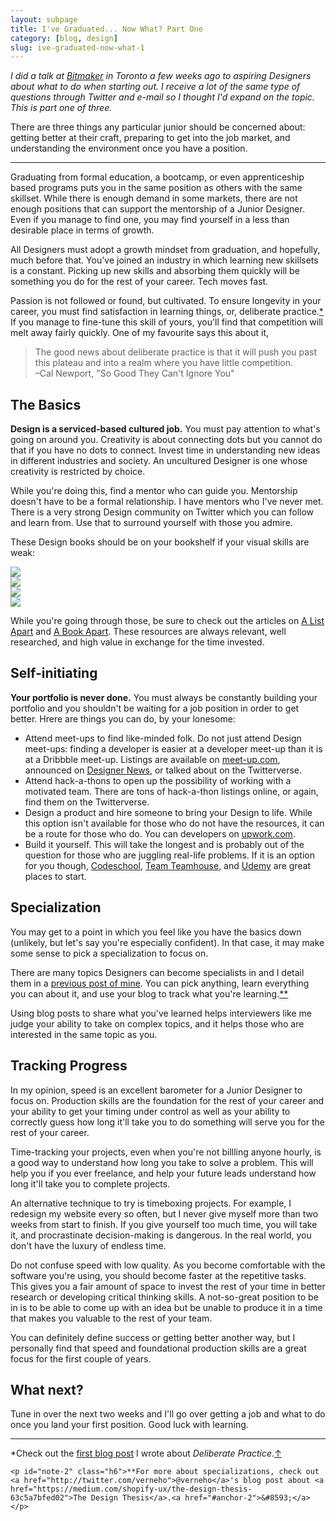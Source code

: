 ```yaml
---
layout: subpage
title: I've Graduated... Now What? Part One
category: [blog, design]
slug: ive-graduated-now-what-1
---
```

*I did a talk at <a href="https://bitmaker.co/">Bitmaker</a> in Toronto a few weeks ago to aspiring Designers about what to do when starting out. I receive a lot of the same type of questions through Twitter and e-mail so I thought I'd expand on the topic. This is part one of three.*

There are three things any particular junior should be concerned about: getting better at their craft, preparing to get into the job market, and understanding the environment once you have a position.

<hr class="small">

Graduating from formal education, a bootcamp, or even apprenticeship based programs puts you in the same position as others with the same skillset. While there is enough demand in some markets, there are not enough positions that can support the mentorship of a Junior Designer. Even if you manage to find one, you may find yourself in a less than desirable place in terms of growth.

All Designers must adopt a growth mindset from graduation, and hopefully, much before that. You've joined an industry in which learning new skillsets is a constant. Picking up new skills and absorbing them quickly will be something you do for the rest of your career. Tech moves fast.

Passion is not followed or found, but cultivated. To ensure longevity in your career, you must find satisfaction in learning things, or, deliberate practice.<a id="anchor-1" href="#note-1">&#42;</a> If you manage to fine-tune this skill of yours, you'll find that competition will melt away fairly quickly. One of my favourite says this about it,

<blockquote class="large">
	<p>The good news about deliberate practice is that it will push you past this plateau and into a realm where you have little competition.
	<br>–Cal Newport, "So Good They Can't Ignore You"</p>
</blockquote>

## The Basics

**Design is a serviced-based cultured job.** You must pay attention to what's going on around you. Creativity is about connecting dots but you cannot do that if you have no dots to connect. Invest time in understanding new ideas in different industries and society. An uncultured Designer is one whose creativity is restricted by choice.

While you're doing this, find a mentor who can guide you. Mentorship doesn't have to be a formal relationship. I have mentors who I've never met. There is a very strong Design community on Twitter which you can follow and learn from. Use that to surround yourself with those you admire.

These Design books should be on your bookshelf if your visual skills are weak:

<div class="grid">
	<div class="grid__item one--one-half">
		<div class="grid">
			<div class="grid__item one-half">
				<a  href="https://www.amazon.com/gp/product/1616890363/ref=as_li_tl?ie=UTF8&camp=1789&creative=9325&creativeASIN=1616890363&linkCode=as2&tag=heltraprodes-20&linkId=14f710a3f470e276efc880469c2c8363"><img src="/img/post/55-geometryofdesign.jpg" class="book-cover"></a>
			</div>
			<div class="grid__item one-half">
				<a href="https://www.amazon.com/gp/product/0205066445/ref=as_li_tl?ie=UTF8&camp=1789&creative=9325&creativeASIN=0205066445&linkCode=as2&tag=heltraprodes-20&linkId=a5215ae03949c673f5de7e73bf2442cf"><img src="/img/post/55-typeprimer.jpg" class="book-cover"></a>
			</div>
		</div>
	</div>
	<div class="grid__item one--one-half">
		<div class="grid">
			<div class="grid__item one-half">
				<a  href="https://www.amazon.com/gp/product/2917855665/ref=as_li_tl?ie=UTF8&camp=1789&creative=9325&creativeASIN=2917855665&linkCode=as2&tag=heltraprodes-20&linkId=01a1a6adc9b37f0eb5fff609f4e5dadc"><img src="/img/post/55-detailintypography.jpg" class="book-cover"></a>
			</div>
			<div class="grid__item one-half">
				<a href="https://www.amazon.com/gp/product/0881792128/ref=as_li_tl?ie=UTF8&camp=1789&creative=9325&creativeASIN=0881792128&linkCode=as2&tag=heltraprodes-20&linkId=fbe40407a60bcaf54cb1673a7025cdc7"><img src="/img/post/55-elementsoftypographicstyle.jpg" class="book-cover"></a>
			</div>
		</div>
	</div>
</div>

While you're going through those, be sure to check out the articles on <a href="http://alistapart.com/">A List Apart</a> and <a href="https://abookapart.com/">A Book Apart</a>. These resources are always relevant, well researched, and high value in exchange for the time invested.

## Self-initiating

**Your portfolio is never done.** You must always be constantly building your portfolio and you shouldn't be waiting for a job position in order to get better. Hrere are things you can do, by your lonesome:

- Attend meet-ups to find like-minded folk. Do not just attend Design meet-ups: finding a developer is easier at a developer meet-up than it is at a Dribbble meet-up. Listings are available on <a href="">meet-up.com</a>, announced on <a href="">Designer News</a>, or talked about on the Twitterverse.
- Attend hack-a-thons to open up the possibility of working with a motivated team. There are tons of hack-a-thon listings online, or again, find them on the Twitterverse.
- Design a product and hire someone to bring your Design to life. While this option isn't available for those who do not have the resources, it can be a route for those who do. You can developers on <a href="https://www.upwork.com/?r">upwork.com</a>.
- Build it yourself. This will take the longest and is probably out of the question for those who are juggling real-life problems. If it is an option for you though, <a href="http://codeschool.com">Codeschool</a>, <a href="https://teamtreehouse.com/">Team Teamhouse</a>, and <a href="https://www.udemy.com/">Udemy</a> are great places to start.

## Specialization

You may get to a point in which you feel like you have the basics down (unlikely, but let's say you're especially confident). In that case, it may make some sense to pick a specialization to focus on.

There are many topics Designers can become specialists in and I detail them in a <a href="http://helentran.com/deliberate-practice">previous post of mine</a>. You can pick anything, learn everything you can about it, and use your blog to track what you're learning.<a id="anchor-2" href="#note-2">&#42;&#42;</a>

Using blog posts to share what you've learned helps interviewers like me judge your ability to take on complex topics, and it helps those who are interested in the same topic as you.

## Tracking Progress

In my opinion, speed is an excellent barometer for a Junior Designer to focus on. Production skills are the foundation for the rest of your career and your ability to get your timing under control as well as your ability to correctly guess how long it'll take you to do something will serve you for the rest of your career.

Time-tracking your projects, even when you're not billling anyone hourly, is a good way to understand how long you take to solve a problem. This will help you if you ever freelance, and help your future leads understand how long it'll take you to complete projects.

An alternative technique to try is timeboxing projects. For example, I redesign my website every so often, but I never give myself more than two weeks from start to finish. If you give yourself too much time, you will take it, and procrastinate  decision-making is dangerous. In the real world, you don't have the luxury of endless time.

Do not confuse speed with low quality. As you become comfortable with the software you're using, you should become faster at the repetitive tasks. This gives you a fair amount of space to invest the rest of your time in better research or developing critical thinking skills. A not-so-great position to be in is to be able to come up with an idea but be unable to produce it in a time that makes you valuable to the rest of your team. 

You can definitely define success or getting better another way, but I personally find that speed and foundational production skills are a great focus for the first couple of years. 

## What next?

Tune in over the next two weeks and I'll go over getting a job and what to do once you land your first position. Good luck with learning.

<hr class="small">

<div class="fieldnotes">
    <p id="note-1" class="h6">*Check out the <a href="http://helentran.com/deliberate-practice">first blog post</a> I wrote about <em>Deliberate Practice</em>.<a href="#anchor-1">&#8593;</a></p>

    <p id="note-2" class="h6">**For more about specializations, check out <a href="http://twitter.com/verneho">@verneho</a>'s blog post about <a href="https://medium.com/shopify-ux/the-design-thesis-63c5a7bfed02">The Design Thesis</a>.<a href="#anchor-2">&#8593;</a></p>
</div>
